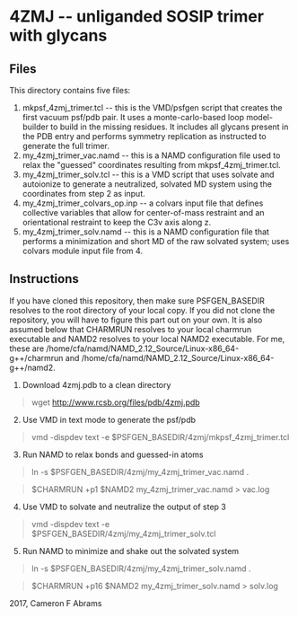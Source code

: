 # 4ZMJ -- unliganded SOSIP trimer with glycans

## Files

This directory contains five files:
1. mkpsf_4zmj_trimer.tcl -- this is the VMD/psfgen script that creates the first vacuum psf/pdb pair.  It uses a monte-carlo-based loop model-builder to build in the missing residues.  It includes all glycans present in the PDB entry and performs symmetry replication as instructed to generate the full trimer.
2. my_4zmj_trimer_vac.namd -- this is a NAMD configuration file used to relax the "guessed" coordinates resulting from mkpsf_4zmj_trimer.tcl.
3. my_4zmj_trimer_solv.tcl -- this is a VMD script that uses solvate and autoionize to generate a neutralized, solvated MD system using the coordinates from step 2 as input.
4. my_4zmj_trimer_colvars_op.inp -- a colvars input file that defines collective variables that allow for center-of-mass restraint and an orientational restraint to keep the C3v axis along z.
5. my_4zmj_trimer_solv.namd -- this is a NAMD configuration file that performs a minimization and short MD of the raw solvated system; uses colvars module input file from 4.

## Instructions

If you have cloned this repository, then make sure PSFGEN_BASEDIR resolves to the root directory of your local copy.  If you did not
clone the repository, you will have to figure this part out on your own.  It is also assumed below that CHARMRUN resolves to your local charmrun executable and NAMD2 resolves to your local NAMD2 executable.  For me, these are /home/cfa/namd/NAMD_2.12_Source/Linux-x86_64-g++/charmrun and /home/cfa/namd/NAMD_2.12_Source/Linux-x86_64-g++/namd2.

1. Download 4zmj.pdb to a clean directory

> wget http://www.rcsb.org/files/pdb/4zmj.pdb

2. Use VMD in text mode to generate the psf/pdb

> vmd -dispdev text -e $PSFGEN_BASEDIR/4zmj/mkpsf_4zmj_trimer.tcl

3. Run NAMD to relax bonds and guessed-in atoms

> ln -s $PSFGEN_BASEDIR/4zmj/my_4zmj_trimer_vac.namd .

> $CHARMRUN +p1 $NAMD2 my_4zmj_trimer_vac.namd > vac.log

4. Use VMD to solvate and neutralize the output of step 3

> vmd -dispdev text -e $PSFGEN_BASEDIR/4zmj/my_4zmj_trimer_solv.tcl

5. Run NAMD to minimize and shake out the solvated system

> ln -s $PSFGEN_BASEDIR/4zmj/my_4zmj_trimer_solv.namd .

> $CHARMRUN +p16 $NAMD2 my_4zmj_trimer_solv.namd > solv.log

2017, Cameron F Abrams
